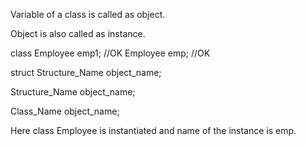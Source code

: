 Variable of a class is called as object.

Object is also called as instance.

<!-- Example :  -->

class Employee emp1; //OK
Employee emp; //OK


<!-- Process of creating object from class is called as instantiation; -->

<!-- C: -->

struct Structure_Name object_name;

<!-- C++ -->

Structure_Name object_name;

Class_Name object_name;


<!-- Employee emp;  -->
Here class Employee is instantiated and name of the
instance is emp.


